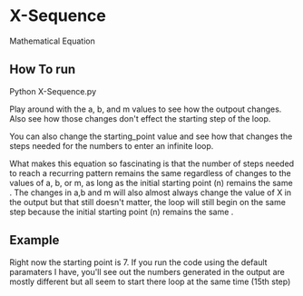 # X-Sequence
Mathematical Equation

## How To run
Python X-Sequence.py 

Play around with the a, b, and m values to see how the outpout changes. Also see how those changes don't effect the starting step of the loop. 

You can also change the starting_point value and see how that changes the steps needed for the numbers to enter an infinite loop.

What makes this equation so fascinating is that the number of steps needed to reach a recurring pattern remains the same regardless of changes to the values of a, b, or m, as long as the initial starting point (n) remains the same . The changes in a,b and m will also almost always change the value of X in the output but that still doesn't matter, the loop will still begin on the same step because the initial starting point (n) remains the same .

## Example
Right now the starting point is 7. If you run the code using the default paramaters I have, you'll see out the numbers generated in the output are mostly different but all seem to start there loop at the same time (15th step)

